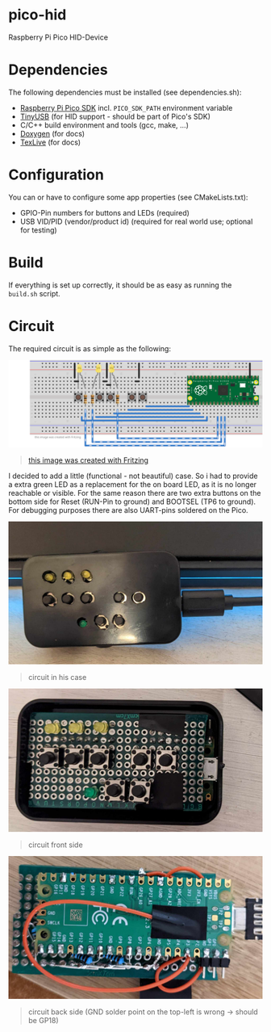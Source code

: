# pico-hid

Raspberry Pi Pico HID-Device

# Dependencies

The following dependencies must be installed (see dependencies.sh):

- [Raspberry Pi Pico SDK](https://github.com/raspberrypi/pico-sdk) incl. `PICO_SDK_PATH` environment variable
- [TinyUSB](https://github.com/hathach/tinyusb) (for HID support - should be part of Pico's SDK)
- C/C++ build environment and tools (gcc, make, ...)
- [Doxygen](https://www.doxygen.nl/index.html) (for docs)
- [TexLive](https://www.tug.org/texlive/) (for docs)

# Configuration

You can or have to configure some app properties (see CMakeLists.txt):

- GPIO-Pin numbers for buttons and LEDs (required)
- USB VID/PID (vendor/product id) (required for real world use; optional for testing)

# Build

If everything is set up correctly, it should be as easy as running the `build.sh` script.

# Circuit

The required circuit is as simple as the following:

![Pico-HID circuit](https://raw.githubusercontent.com/brunothg/pico-hid/develop/circuit/Circuit.svg)
> [this image was created with Fritzing](https://fritzing.org/)

I decided to add a little (functional - not beautiful) case. So i had to provide a extra green LED as a replacement for
the on board LED, as it is no longer reachable or visible. For the same reason there are two extra buttons on the bottom
side for Reset (RUN-Pin to ground) and BOOTSEL (TP6 to ground). For debugging purposes there are also UART-pins soldered
on the Pico.

![Circuit in housing](https://github.com/brunothg/pico-hid/raw/develop/circuit/circuit_soldered_housing.jpg)
> circuit in his case

![Circuit front side](https://github.com/brunothg/pico-hid/raw/develop/circuit/circuit_soldered_front.jpg)
> circuit front side

![Circuit back side](https://github.com/brunothg/pico-hid/raw/develop/circuit/circuit_soldered_back.jpg)
> circuit back side (GND solder point on the top-left is wrong -> should be GP18)

[//]: # (TODO change urls to master)